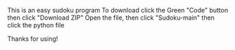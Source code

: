 This is an easy sudoku program
To download click the Green "Code" button then click "Download ZIP"
Open the file, then click "Sudoku-main" then click the python file

Thanks for using!
